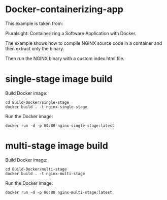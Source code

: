 # Docker-containerizing-app

This example is taken from:

Pluralsight: Containerizing a Software Application with Docker.

The example shows how to compile NGINX source code in a container and then extract only the binary.

Then run the NGINX binary with a custom index.html file.


# single-stage image build
Build Docker image:
```
cd Build-Docker/single-stage
docker build . -t nginx-single-stage
```
Run the Docker image:
```
docker run -d -p 80:80 nginx-single-stage:latest
```

# multi-stage image build
Build Docker image:
```
cd Build-Docker/multi-stage
docker build . -t nginx-multi-stage
```
Run the Docker image:
```
docker run -d -p 80:80 nginx-multi-stage:latest
```
